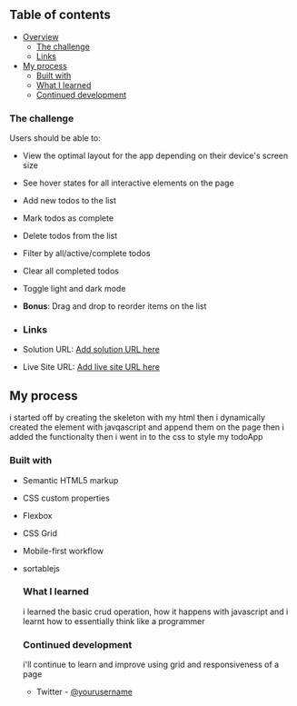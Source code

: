 ## Table of contents

- [Overview](#overview)
  - [The challenge](#the-challenge)
  - [Links](#links)
- [My process](#my-process)
  - [Built with](#built-with)
  - [What I learned](#what-i-learned)
  - [Continued development](#continued-development)

### The challenge

Users should be able to:

- View the optimal layout for the app depending on their device's screen size
- See hover states for all interactive elements on the page
- Add new todos to the list
- Mark todos as complete
- Delete todos from the list
- Filter by all/active/complete todos
- Clear all completed todos
- Toggle light and dark mode
- **Bonus**: Drag and drop to reorder items on the list

- ### Links

- Solution URL: [Add solution URL here]([https://your-solution-url.com](https://github.com/samueljustus/To-Do-App))
- Live Site URL: [Add live site URL here]([https://your-live-site-url.com](https://samueljustus.github.io/To-Do-App/))
  
## My process
i started off by creating the skeleton with my html then i dynamically created the element with javqascript and append them on the page
then i added the functionalty then i went in to the css to style my todoApp

### Built with

- Semantic HTML5 markup
- CSS custom properties
- Flexbox
- CSS Grid
- Mobile-first workflow
- sortablejs

  ### What I learned

  i learned the basic crud operation, how it happens with javascript and i learnt how to essentially think like a programmer

  ### Continued development
  i'll continue to learn and improve using grid and responsiveness of a page

  - Twitter - [@yourusername](https://www.twitter.com/samueljustus_)
